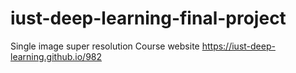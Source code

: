 # iust-deep-learning-final-project
Single image super resolution
Course website https://iust-deep-learning.github.io/982

